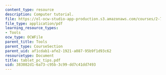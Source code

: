 ```yaml
---
content_type: resource
description: Computer tutorial.
file: https://ol-ocw-studio-app-production.s3.amazonaws.com/courses/2-76-multi-scale-system-design-fall-2004/383082d16a73c95b3c99dd7c41dd7493_tablet_pc_tips.pdf
file_type: application/pdf
learning_resource_types:
- Tools
ocw_type: OCWFile
parent_title: Tools
parent_type: CourseSection
parent_uid: af1cdab1-afe2-1921-a087-95b9f1d93c62
resourcetype: Document
title: tablet_pc_tips.pdf
uid: 383082d1-6a73-c95b-3c99-dd7c41dd7493
---
```

